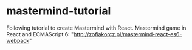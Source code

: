 # mastermind-tutorial

Following tutorial to create Mastermind with React.
Mastermind game in React and ECMAScript 6: "http://zofiakorcz.pl/mastermind-react-es6-webpack"
